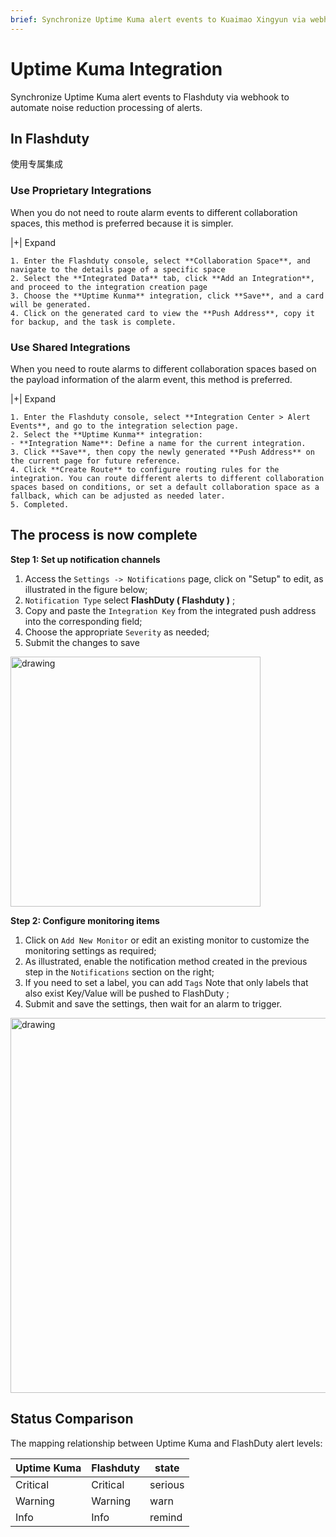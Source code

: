 ```yaml
---
brief: Synchronize Uptime Kuma alert events to Kuaimao Xingyun via webhook to automate noise reduction processing of alerts
---
```


# Uptime Kuma Integration

Synchronize Uptime Kuma alert events to Flashduty via webhook to automate noise reduction processing of alerts.

## In Flashduty
使用专属集成

### Use Proprietary Integrations

When you do not need to route alarm events to different collaboration spaces, this method is preferred because it is simpler.

|+| Expand

    1. Enter the Flashduty console, select **Collaboration Space**, and navigate to the details page of a specific space
    2. Select the **Integrated Data** tab, click **Add an Integration**, and proceed to the integration creation page
    3. Choose the **Uptime Kunma** integration, click **Save**, and a card will be generated.
    4. Click on the generated card to view the **Push Address**, copy it for backup, and the task is complete.

### Use Shared Integrations

When you need to route alarms to different collaboration spaces based on the payload information of the alarm event, this method is preferred.

|+| Expand

    1. Enter the Flashduty console, select **Integration Center > Alert Events**, and go to the integration selection page.
    2. Select the **Uptime Kunma** integration:
    - **Integration Name**: Define a name for the current integration.
    3. Click **Save**, then copy the newly generated **Push Address** on the current page for future reference.
    4. Click **Create Route** to configure routing rules for the integration. You can route different alerts to different collaboration spaces based on conditions, or set a default collaboration space as a fallback, which can be adjusted as needed later.
    5. Completed.

## The process is now complete
**Step 1: Set up notification channels**

1. Access the `Settings -> Notifications` page, click on "Setup" to edit, as illustrated in the figure below;
2. `Notification Type` select **FlashDuty ( Flashduty )** ;
3. Copy and paste the `Integration Key` from the integrated push address into the corresponding field;
4. Choose the appropriate `Severity` as needed;
5. Submit the changes to save

<img alt="drawing" width="400" src="https://fcdoc.github.io/img/zh/flashduty/mixin/alert_integration/uptime_kuma/1.avif" />

**Step 2: Configure monitoring items**

1. Click on `Add New Monitor` or edit an existing monitor to customize the monitoring settings as required;
2. As illustrated, enable the notification method created in the previous step in the `Notifications` section on the right;
3. If you need to set a label, you can add `Tags` Note that only labels that also exist Key/Value will be pushed to FlashDuty ;
4. Submit and save the settings, then wait for an alarm to trigger.

<img alt="drawing" width="600" src="https://fcdoc.github.io/img/zh/flashduty/mixin/alert_integration/uptime_kuma/2.avif" />

## Status Comparison

The mapping relationship between Uptime Kuma and FlashDuty alert levels:

| Uptime Kuma  |  Flashduty  | state |
| ------------ | -------- | ---- |
| Critical     | Critical | serious |
| Warning     | Warning  | warn |
| Info     | Info     | remind |